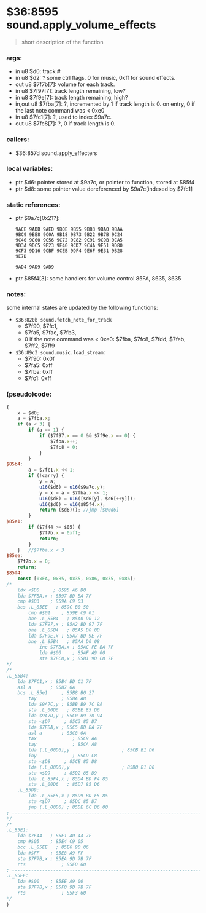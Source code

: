 ﻿

# $36:8595 sound.apply_volume_effects
> short description of the function

### args:
+	in u8 $d0: track #
+	in u8 $d2: ? some ctrl flags. 0 for music, 0xff for sound effects.
+	out u8 $7f7b[7]: volume for each track.
+	in u8 $7f97[7]: track length remaining, low?
+	in u8 $7f9e[7]: track length remaining, high?
+	in,out u8 $7fba[7]: ?, incremented by 1 if track length is 0. on entry, 0 if the last note command was < 0xe0
+	in u8 $7fc1[7]: ?, used to index $9a7c.
+	out u8 $7fc8[7]: ?, 0 if track length is 0.

### callers:
+	$36:857d sound.apply_effecters

### local variables:
+	ptr $d6: pointer stored at $9a7c, or pointer to function, stored at $85f4
+	ptr $d8: some pointer value dereferenced by $9a7c[indexed by $7fc1]

### static references:
+	ptr $9a7c[0x21?]:

		9ACE 9ADB 9AED 9B0E 9B55 9B83 9BA0 9BAA 
		9BC9 9BE8 9C0A 9B18 9B73 9B22 9B7B 9C24 
		9C40 9C00 9C56 9C72 9C82 9C91 9C9B 9CA5 
		9D3A 9DC5 9E23 9E40 9CD7 9C4A 9E51 9D80 
		9CF3 9D16 9CBF 9CEB 9DF4 9E6F 9E31 9B28 
		9E7D 
		
		9AD4 9AD9 9AD9 

+	ptr $85f4[3]: some handlers for volume control
	85FA, 8635, 8635

### notes:
some internal states are updated by the following functions:
-	`$36:820b sound.fetch_note_for_track`
	- $7f90, $7fc1, 
	- $7fa5, $7fac, $7fb3,
	- 0 if the note command was < 0xe0: $7fba, $7fc8, $7fdd, $7feb, $7ff2, $7ff9
-	`$36:89c3 sound.music.load_stream`:
	- $7f90: 0x0f
	- $7fa5: 0xff
	- $7fba: 0xff
	- $7fc1: 0xff

### (pseudo)code:
```js
{
	x = $d0;
	a = $7fba.x;
	if (a < 3) {
		if (a == 1) {
			if ($7f97.x == 0 && $7f9e.x == 0) {
				$7fba.x++;
				$7fc8 = 0;
			}
		}
$85b4:
		a = $7fc1.x << 1;
		if (!carry) {
			y = a;
			u16($d6) = u16($9a7c.y);
			y = x = a = $7fba.x << 1;
			u16($d8) = u16([$d6[y], $d6[++y]]);
			u16($d6) = u16($85f4.x);
			return ($d6)();	//jmp [$00d6]
		}
$85e1:
		if ($7f44 >= $05) {
			$7f7b.x = 0xff;
			return;
		}
	}	//$7fba.x < 3
$85ee:
	$7f7b.x = 0;
	return;
$85f4:
	const [0xFA, 0x85, 0x35, 0x86, 0x35, 0x86];
/*
    ldx <$D0     ; 8595 A6 D0
    lda $7FBA,x ; 8597 BD BA 7F
    cmp #$03    ; 859A C9 03
    bcs .L_85EE   ; 859C B0 50
		cmp #$01    ; 859E C9 01
		bne .L_85B4   ; 85A0 D0 12
		lda $7F97,x ; 85A2 BD 97 7F
		bne .L_85B4   ; 85A5 D0 0D
		lda $7F9E,x ; 85A7 BD 9E 7F
		bne .L_85B4   ; 85AA D0 08
			inc $7FBA,x ; 85AC FE BA 7F
			lda #$00    ; 85AF A9 00
			sta $7FC8,x ; 85B1 9D C8 7F
*/
/*
.L_85B4:
  	lda $7FC1,x ; 85B4 BD C1 7F
    asl a       ; 85B7 0A
    bcs .L_85e1     ; 85B8 B0 27
		tay         ; 85BA A8
		lda $9A7C,y ; 85BB B9 7C 9A
		sta .L_00D6   ; 85BE 85 D6
		lda $9A7D,y ; 85C0 B9 7D 9A
		sta <$D7     ; 85C3 85 D7
		lda $7FBA,x ; 85C5 BD BA 7F
		asl a       ; 85C8 0A
		tax             ; 85C9 AA
		tay             ; 85CA A8
		lda (.L_00D6),y                   ; 85CB B1 D6
		iny             ; 85CD C8
		sta <$D8     ; 85CE 85 D8
		lda (.L_00D6),y                   ; 85D0 B1 D6
		sta <$D9     ; 85D2 85 D9
		lda .L_85F4,x ; 85D4 BD F4 85
		sta .L_00D6   ; 85D7 85 D6
	.L_85D9:
		lda .L_85F5,x ; 85D9 BD F5 85
		sta <$D7     ; 85DC 85 D7
		jmp (.L_00D6) ; 85DE 6C D6 00
; ----------------------------------------------------------------------------
*/
/*
.L_85E1:
    lda $7F44   ; 85E1 AD 44 7F
    cmp #$05    ; 85E4 C9 05
    bcc .L_85EE   ; 85E6 90 06
    lda #$FF    ; 85E8 A9 FF
    sta $7F7B,x ; 85EA 9D 7B 7F
    rts             ; 85ED 60
; ----------------------------------------------------------------------------
.L_85EE:
    lda #$00    ; 85EE A9 00
    sta $7F7B,x ; 85F0 9D 7B 7F
    rts             ; 85F3 60
*/
}
```



